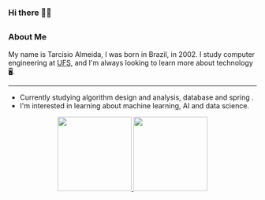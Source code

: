 ### Hi there 👋🏾
##
### About Me
  My name is Tarcisio Almeida, I was born in Brazil, in 2002. I study computer engineering at [UFS](https://www.ufs.br/), and I'm always looking to learn more about technology🖥.
  
***
- Currently studying algorithm design and analysis, database and spring .
- I'm interested in learning about machine learning, AI and data science.
<div align="center">
  <a href="https://github.com/TarcisioAraujo7">
  <img height="150em" src="https://github-readme-stats.vercel.app/api?username=TarcisioAraujo7&show_icons=true&theme=tokyonight&include_all_commits=true&count_private=true"/>
  <img height="150em" src="https://github-readme-stats.vercel.app/api/top-langs/?username=TarcisioAraujo7&layout=compact&langs_count=7&theme=tokyonight"/>
</div>
